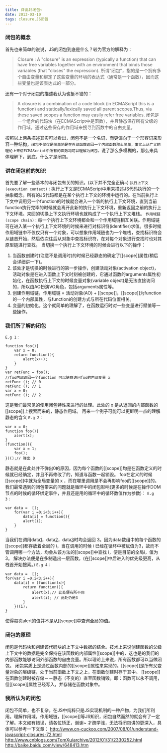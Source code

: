 ```yaml
---
title: 详谈JS闭包~
date: 2013-03-10
tags: closure,JS闭包
---
```


### 闭包的概念
首先也来简单的说说，JS的闭包到底是什么？较为官方的解释为：

> Closure : A "closure" is an expression (typically a function) that can have free variables together with an environment that binds those variables (that "closes" the expression). 所谓“闭包”，指的是一个拥有多个自由变量和绑定了这些变量的环境的表达式（通常是一个函数），因而这些变量也是该表达式的一部分。

还有一个对于闭包的描述我认为也挺不错的：

> A closure is a combination of a code block (in ECMAScript this is a function) and statically/lexically saved all parent scopes.Thus, via these saved scopes a function may easily refer free variables. 闭包是一个组合的代码块（在ECMAScript中是函数），并且静态保存所有父级的作用域。通过这些保存的作用域来搜寻到函数中的自由变量。

按照以上两条描述其实可以看出，闭包不是一个名词，而更偏向于一个形容词来形容一种结构，`闭包不仅仅是简单地是在外部函数返回一个内部函数那么简单，事实上从广义的理论上来讲ECMAScript中所有的函数均可以理解为闭包。`说了那么多模糊的，那么来具体理解下，到底，什么才是闭包。
### 讲在闭包前的知识
首先要了解一些基本的与闭包有关的知识。(以下并不完全正确~) `执行上下文(execution context)：`执行上下文是ECMAScript中用来描述JS代码执行的一个抽象概念。所有的JS代码都是在某个执行上下文的环境中运行的。在当前执行上下文中调用另一个function的时候就会进入一个新的执行上下文环境，直到当前function执行完毕的时候就会离开此新的执行上下文环境，重新返回之前的执行上下文环境。来回的切换上下文执行环境也就构成了一个执行上下文堆栈。 `作用域链(scope chain)：`每一个执行上下文环境都会和一个作用域链相互关联。作用域链可在进入某一个执行上下文环境的时候来进行对标识符(identifier)求值。很多时候作用域链中不仅仅只有一个对象，可以想象作用域链也为一个堆栈，查找标识符会从链首开始，然后依次往后从对象中查找标识符，在对每个对象进行查找时也对其原型链进行查找。 当切换一个执行上下文环境的时候会进行以下的操作：

1.  当函数创建时(注意不是调用时)的时候已经静态的确定了[[scope]]属性(稍后会详细讲一下)。
2.  该处才是切换的时候进行的第一步操作，创建活动对象(activation object)，活动对象是在进入函数上下文时刻被创建的，它通过函数的arguments属性初始化，在函数执行上下文的时候变量对象(variable object)是无法直接访问的，所以由AO扮演VO角色，包括arguments属性等。
3.  创建作用域链，作用域链 = 活动对象(AO) + [[scope]]，[[scope]]为function的一个内部属性，与function的创建方式与所在代码位置相关。
4.  变量的初始化。这个就简单的理解了，在函数运行时对一些变量进行赋值等一些操作。

### 我们所了解的闭包
`E.g 1：`

```
function foo(){
    var x = 0;
    return function(){
        alert(x++);
    }  
}
var retFunc = foo();
//foo内部返回一个function 可以随意访问foo的内部变量 x 
retFunc (); // 0
retFunc (); // 1
var x = 0;
retFunc (); // 2
```

这是我们最常见的使用闭包特性来进行的处理。此处的 x 是从返回的内部函数的[[scope]]上搜索而来的，静态作用域。 再来一个例子可能可以更鲜明一点的理解静态的含义 `E.g 2：`

```
var x = 0;
function foo(){
    alert(x);
}
(function(){
    var x = 1;
    foo();
})();// 弹出 0
```

静态就是在此处并不弹出0的原因，因为每个函数的[[scope]]均是在函数定义的时候就已经确定，并且不再修改了的，知道与函数一起销毁。 foo在定义的时候[[scope]]中就为全局变量的 x ，而在哪里调用是不会再影响foo的[[scope]]的。 我们最常遇到的闭包带来的问题就是循环中的闭包影响(更多的时候是在操作DOM节点的时候的循环绑定事件，并且还是用的循环中的循环数值作为参数)： `E.g 3：`

```
var data =  [];
    for(var i =0;i<3;i++){
        data[i] = function(){
        alert(i);
    }
}
```

当我们在调用data[1]()，data[2]()，data[3]()时均会返回 3。因为data数组中的每个函数的[[scope]]都存放着全局的 i，当在调用的时候 i 已经在循环中被赋值为3，故而不管调用哪一个方法，均会从该方法的[[scope]]中查找 i，便是目前的全局i，值为3。 解决办法便是在多制造出一层函数。(在[[scope]]中后进入的优先级更高，从栈首开始搜索。) `E.g 4：`

```
var data =  [];
for(var i =0;i<3;i++){
    data[i] = (function(x){
        return function(){
            alert(x);// 此处便有所不同
            alert(i); // 此处仍是3
        }
    })(i);
}
```

使得每次alert的值并不是从[[scope]]中查询全局的i值。
### 闭包的原理
闭包是代码块和创建该代码块的上下文中数据的结合。技术上来说创建函数的父级上下文中的数据是完全保持在该函数的内部属性[[scope]]中的，这也是的我们的内部函数能够访问外部函数的自由变量。所以理论上来说，所有函数都可以当做闭包。 闭包实质上是通过函数内部的[[scope]]属性来实现的。[[scope]]是所有父变量对象的层级链，处于当前函数上下文之上，在函数创建时存于其中。 [[scope]]在函数创建时被存储－－静态（不变的）直至函数销毁。即：函数可以永不调用，但[[scope]]属性已经写入，并存储在函数对象中。
### 我所认为的闭包
闭包不简单，也不复杂。在JS中纯粹只是JS实现机制的一种产物，为我们所利用。理解作用域，作用域链，[[scope]]等JS知识，闭包自然而然的就会有了一定了解。本文如有错误，请各位矫正，谢谢~ 才疏学浅，无法将闭包讲的更深入，具体可以参考一下文章： http://www.cn-cuckoo.com/2007/08/01/understand-javascript-closures-72.html http://www.cnblogs.com/TomXu/archive/2012/01/31/2330252.html http://baike.baidu.com/view/648413.htm